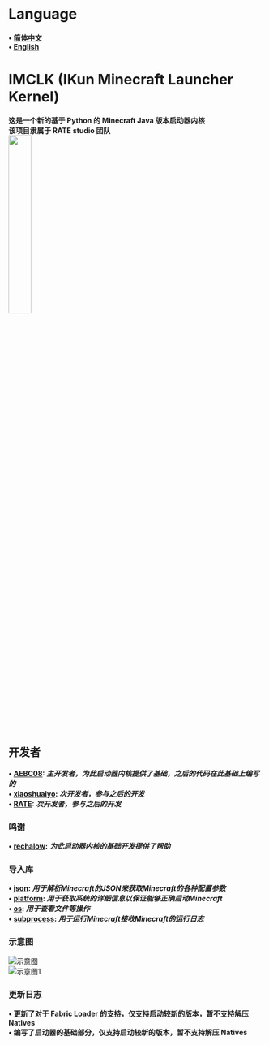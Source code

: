 # Language
**• [简体中文](https://github.com/AEBC08/IMCLK/blob/main/README.md)  
• [English](https://github.com/AEBC08/IMCLK/blob/main/README_English.md)**
# IMCLK (IKun Minecraft Launcher Kernel)
**这是一个新的基于 Python 的 Minecraft Java 版本启动器内核  
该项目隶属于 RATE studio 团队**  
<img src="https://github.com/AEBC08/IMCLK/blob/main/RATEstudio_logio/RATEstudio.png" width="30%" height="30%">
## 开发者
**• [AEBC08](https://github.com/AEBC08): _主开发者，为此启动器内核提供了基础，之后的代码在此基础上编写的_  
• [xiaoshuaiyo](https://github.com/xiaoshuaiyo): _次开发者，参与之后的开发_  
• [RATE](https://github.com/e2662020): _次开发者，参与之后的开发_**
### 鸣谢
**• [rechalow](https://github.com/rechalow):** ***为此启动器内核的基础开发提供了帮助***
### 导入库
**• [json](https://docs.python.org/3/library/json.html): _用于解析Minecraft的JSON来获取Minecraft的各种配置参数_  
• [platform](https://docs.python.org/3/library/platform.html): _用于获取系统的详细信息以保证能够正确启动Minecraft_  
• [os](https://docs.python.org/3/library/os.html): _用于查看文件等操作_  
• [subprocess](https://docs.python.org/3/library/subprocess.html): _用于运行Minecraft接收Minecraft的运行日志_**
### 示意图
![示意图](https://github.com/AEBC08/IMCLK/blob/main/Diagram/Diagram.png)  
![示意图1](https://github.com/AEBC08/IMCLK/blob/main/Diagram/Diagram1.png)
### 更新日志
**• 更新了对于 Fabric Loader 的支持，仅支持启动较新的版本，暂不支持解压 Natives  
• 编写了启动器的基础部分，仅支持启动较新的版本，暂不支持解压 Natives**
